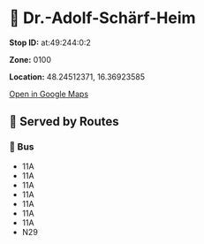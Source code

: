 # 🚉 Dr.-Adolf-Schärf-Heim


**Stop ID:** at:49:244:0:2

**Zone:** 0100

**Location:** 48.24512371, 16.36923585

[Open in Google Maps](https://www.google.com/maps?q=48.24512371,16.36923585)

## 🚆 Served by Routes

### 🚌 Bus
- 11A
- 11A
- 11A
- 11A
- 11A
- 11A
- 11A
- N29